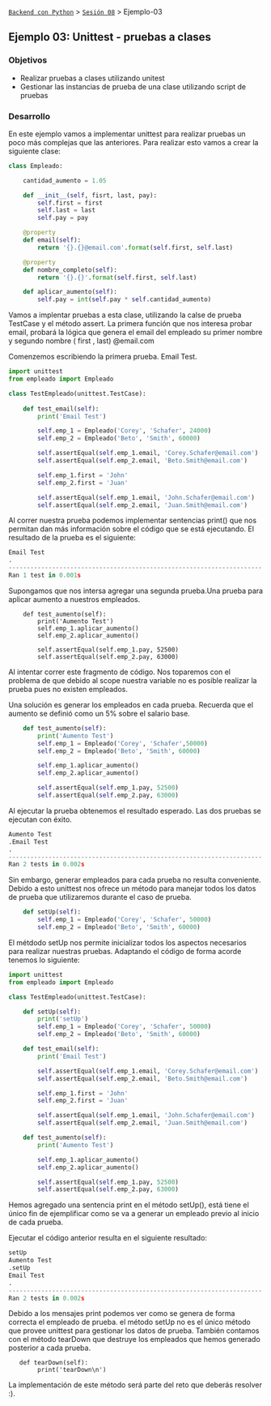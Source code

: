 [`Backend con Python`](../../Readme.md) > [`Sesión 08`](../Readme.md) > Ejemplo-03
## Ejemplo 03: Unittest - pruebas a clases

### Objetivos
- Realizar pruebas a clases utilizando unitest
- Gestionar las instancias de prueba de una clase utilizando script de pruebas

### Desarrollo

En este ejemplo vamos a implementar unittest para realizar pruebas un poco más complejas que las anteriores. Para realizar esto vamos a crear la siguiente clase:


```python
class Empleado:

    cantidad_aumento = 1.05

    def __init__(self, fisrt, last, pay):
        self.first = first
        self.last = last
        self.pay = pay

    @property
    def email(self):
        return '{}.{}@email.com'.format(self.first, self.last)

    @property
    def nombre_completo(self):
        return '{}.{}'.format(self.first, self.last)

    def aplicar_aumento(self):
        self.pay = int(self.pay * self.cantidad_aumento)
```

Vamos a implentar pruebas a esta clase, utilizando la calse de prueba TestCase y el método assert. La primera función que nos interesa probar email, probará la lógica que genera el email del empleado su primer nombre y segundo nombre ( first , last) @email.com

Comenzemos escribiendo la primera prueba. Email Test.

```python 
import unittest
from empleado import Empleado

class TestEmpleado(unittest.TestCase):
    
    def test_email(self):
        print('Email Test')

        self.emp_1 = Empleado('Corey', 'Schafer', 24000)
        self.emp_2 = Empleado('Beto', 'Smith', 60000)

        self.assertEqual(self.emp_1.email, 'Corey.Schafer@email.com')
        self.assertEqual(self.emp_2.email, 'Beto.Smith@email.com')

        self.emp_1.first = 'John'
        self.emp_2.first = 'Juan'

        self.assertEqual(self.emp_1.email, 'John.Schafer@email.com')
        self.assertEqual(self.emp_2.email, 'Juan.Smith@email.com')
```

Al correr nuestra prueba podemos implementar sentencias print() que nos permitan dan más información sobre el código que se está ejecutando. El resultado de la prueba es el siguiente: 

```python
Email Test
.
----------------------------------------------------------------------
Ran 1 test in 0.001s
```

Supongamos que nos intersa agregar una segunda prueba.Una prueba para aplicar aumento a nuestros empleados. 

```
    def test_aumento(self):
        print('Aumento Test')
        self.emp_1.aplicar_aumento()
        self.emp_2.aplicar_aumento()

        self.assertEqual(self.emp_1.pay, 52500)
        self.assertEqual(self.emp_2.pay, 63000)
```
Al intentar correr este fragmento de código. Nos toparemos con el problema de que debido al scope nuestra variable no es posible realizar la prueba pues no existen empleados.

Una solución es generar los empleados en cada prueba. Recuerda que el aumento se definió como un 5% sobre el salario base.

```python
    def test_aumento(self):
        print('Aumento Test')
        self.emp_1 = Empleado('Corey', 'Schafer',50000)
        self.emp_2 = Empleado('Beto', 'Smith', 60000)

        self.emp_1.aplicar_aumento()
        self.emp_2.aplicar_aumento()

        self.assertEqual(self.emp_1.pay, 52500)
        self.assertEqual(self.emp_2.pay, 63000)
```

Al ejecutar la prueba obtenemos el resultado esperado. Las dos pruebas se ejecutan con éxito.

```python
Aumento Test
.Email Test
.
----------------------------------------------------------------------
Ran 2 tests in 0.002s
```

Sin embargo, generar empleados para cada prueba no resulta conveniente. Debido a esto unittest nos ofrece un método para manejar todos los datos de prueba que utilizaremos durante el caso de prueba.

```python
    def setUp(self):
        self.emp_1 = Empleado('Corey', 'Schafer', 50000)
        self.emp_2 = Empleado('Beto', 'Smith', 60000)
```
El métdodo setUp nos permite inicializar todos los aspectos necesarios para realizar nuestras pruebas. Adaptando el código de forma acorde tenemos lo siguiente:

```python
import unittest
from empleado import Empleado

class TestEmpleado(unittest.TestCase):

    def setUp(self):
        print('setUp')
        self.emp_1 = Empleado('Corey', 'Schafer', 50000)
        self.emp_2 = Empleado('Beto', 'Smith', 60000)

    def test_email(self):
        print('Email Test')

        self.assertEqual(self.emp_1.email, 'Corey.Schafer@email.com')
        self.assertEqual(self.emp_2.email, 'Beto.Smith@email.com')

        self.emp_1.first = 'John'
        self.emp_2.first = 'Juan'

        self.assertEqual(self.emp_1.email, 'John.Schafer@email.com')
        self.assertEqual(self.emp_2.email, 'Juan.Smith@email.com')

    def test_aumento(self):
        print('Aumento Test')

        self.emp_1.aplicar_aumento()
        self.emp_2.aplicar_aumento()

        self.assertEqual(self.emp_1.pay, 52500)
        self.assertEqual(self.emp_2.pay, 63000)
```
Hemos agregado una sentencia print en el método setUp(), está tiene el único fin de ejemplificar como se va a generar un empleado previo al inicio de cada prueba.

Ejecutar el código anterior resulta en el siguiente resultado:

 ```Python
setUp
Aumento Test
.setUp
Email Test
.
----------------------------------------------------------------------
Ran 2 tests in 0.002s
```
Debido a los mensajes print podemos ver como se genera de forma correcta el empleado de prueba. el método setUp no es el único método que provee unittest para gestionar los datos de prueba. También contamos con el método tearDown que destruye los empleados que hemos generado posterior a cada prueba.

```
   def tearDown(self):
        print('tearDown\n')
```
La implementación de este método será parte del reto que deberás resolver :).